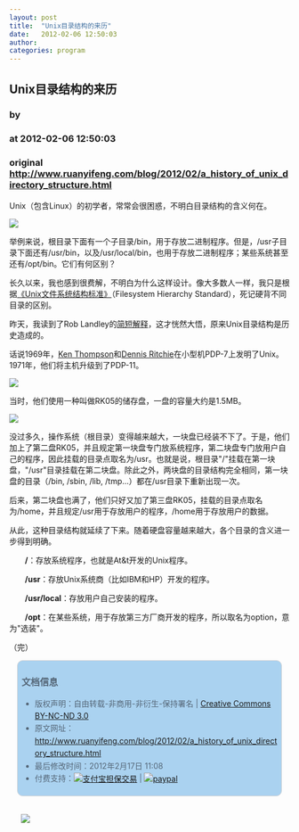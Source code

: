 ```yaml
---
layout: post
title:  "Unix目录结构的来历"
date:   2012-02-06 12:50:03
author: 
categories: program
---
```


## Unix目录结构的来历
### by 
### at 2012-02-06 12:50:03
### original <http://www.ruanyifeng.com/blog/2012/02/a_history_of_unix_directory_structure.html>

<p>Unix（包含Linux）的初学者，常常会很困惑，不明白目录结构的含义何在。</p><p><img src="http://image.beekka.com/blog/201202/bg2012020601.jpg"></p>

<p>举例来说，根目录下面有一个子目录/bin，用于存放二进制程序。但是，/usr子目录下面还有/usr/bin，以及/usr/local/bin，也用于存放二进制程序；某些系统甚至还有/opt/bin。它们有何区别？</p>

<p>长久以来，我也感到很费解，不明白为什么这样设计。像大多数人一样，我只是根据<a href="http://www.pathname.com/fhs/pub/fhs-2.3.html">《Unix文件系统结构标准》</a>（Filesystem Hierarchy Standard），死记硬背不同目录的区别。</p>

<p>昨天，我读到了Rob Landley的<a href="http://lists.busybox.net/pipermail/busybox/2010-December/074114.html">简短解释</a>，这才恍然大悟，原来Unix目录结构是历史造成的。</p>

<p>话说1969年，<a href="http://www.ruanyifeng.com/blog/2009/06/unix_turns_40.html">Ken Thompson</a>和<a href="http://www.ruanyifeng.com/blog/2011/10/dennis_ritchie.html">Dennis Ritchie</a>在小型机PDP-7上发明了Unix。1971年，他们将主机升级到了PDP-11。</p>

<p><img src="http://image.beekka.com/blog/201202/bg2012020602.jpg"></p>

<p>当时，他们使用一种叫做RK05的储存盘，一盘的容量大约是1.5MB。</p>

<p><img src="http://image.beekka.com/blog/201202/bg2012020603.jpg"></p>

<p>没过多久，操作系统（根目录）变得越来越大，一块盘已经装不下了。于是，他们加上了第二盘RK05，并且规定第一块盘专门放系统程序，第二块盘专门放用户自己的程序，因此挂载的目录点取名为/usr。也就是说，根目录"/"挂载在第一块盘，"/usr"目录挂载在第二块盘。除此之外，两块盘的目录结构完全相同，第一块盘的目录（/bin,  /sbin, /lib, /tmp...）都在/usr目录下重新出现一次。</p>

<p>后来，第二块盘也满了，他们只好又加了第三盘RK05，挂载的目录点取名为/home，并且规定/usr用于存放用户的程序，/home用于存放用户的数据。</p>

<p>从此，这种目录结构就延续了下来。随着硬盘容量越来越大，各个目录的含义进一步得到明确。</p>

<p>　　<strong>/</strong>：存放系统程序，也就是At&amp;t开发的Unix程序。</p>

<p>　　<strong>/usr</strong>：存放Unix系统商（比如IBM和HP）开发的程序。</p>

<p>　　<strong>/usr/local</strong>：存放用户自己安装的程序。</p>

<p>　　<strong>/opt</strong>：在某些系统，用于存放第三方厂商开发的程序，所以取名为option，意为"选装"。</p>

<p>（完）<br>
</p><div style="color:#556677;line-height:160%;padding:0.3em 0.5em;border:1px solid #d3d3d3;margin:1em;background-color:#aad2f0;border-radius:10px"><h3>文档信息</h3>
<ul>
<li>版权声明：自由转载-非商用-非衍生-保持署名 | <a href="http://creativecommons.org/licenses/by-nc-nd/3.0/deed.zh">Creative Commons BY-NC-ND 3.0</a></li>
<li>原文网址：<a href="http://www.ruanyifeng.com/blog/2012/02/a_history_of_unix_directory_structure.html">http://www.ruanyifeng.com/blog/2012/02/a_history_of_unix_directory_structure.html</a></li>
<li>最后修改时间：2012年2月17日 11:08</li>
<li>付费支持：<a href="https://mai.alipay.com/p.htm?id=2012010602227616"><img src="http://www.ruanyifeng.com/blog/images/rmb_32.png" alt="支付宝担保交易" style="border:none;vertical-align:middle"></a> | <a href="https://www.paypal.com/cgi-bin/webscr?cmd=_xclick&amp;business=yifeng.ruan@gmail.com&amp;currency_code=USD&amp;amount=2.99&amp;return=http://www.ruanyifeng.com/thank.html&amp;item_name=Ruan%20YiFeng&#39;s%20Blog&amp;undefined_quantity=1&amp;no_note=0"><img src="http://www.ruanyifeng.com/blog/images/dollar_32.png" alt="paypal" style="border:none;vertical-align:middle"></a> </li>
</ul></div><div style="color:#556677;line-height:160%;padding:0.3em 0.5em;margin:1em;border-radius:10px"><p><a href="http://yipinzao.com/" style="border:none"><img src="http://www.ruanyifeng.com/blog/images/ad_yipinzao.jpg" style="border:none"></a>
</p></div>
